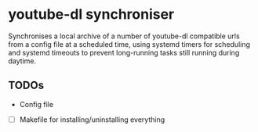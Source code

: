 # youtube-dl synchroniser

Synchronises a local archive of a number of youtube-dl compatible urls from a
config file at a scheduled time, using systemd timers for scheduling and
systemd timeouts to prevent long-running tasks still running during daytime.

## TODOs

- Config file
- [ ] Makefile for installing/uninstalling everything
